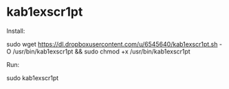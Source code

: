 # kab1exscr1pt


Install:

sudo wget https://dl.dropboxusercontent.com/u/6545640/kab1exscr1pt.sh -O /usr/bin/kab1exscr1pt && sudo chmod +x  /usr/bin/kab1exscr1pt


Run:

sudo kab1exscr1pt
